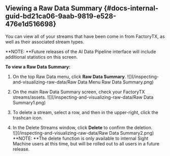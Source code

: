 ## Viewing a Raw Data Summary {#docs-internal-guid-bd21ca06-9aab-9819-e528-476e1d516698}

You can view all of your streams that have been come in from FactoryTX, as well as their associated stream types.

**NOTE: **Future releases of the AI Data Pipeline interface will include additional statistics on this screen.

**To view a Raw Data Summary:**

1. On the top Raw Data menu, click **Raw Data Summary**.
   ![](/inspecting-and-visualizing-raw-data/Raw Data Menu Raw Data Summary.png)

2. On the main Raw Data Summary screen, check your FactoryTX streams/assets.
   ![](/inspecting-and-visualizing-raw-data/Raw Data Summary1.png)

3. To delete a stream, select a row, and then in the upper-right, click the trashcan icon.

4. In the Delete Streams window, click **Delete** to confirm the deletion.  
   ![](/inspecting-and-visualizing-raw-data/Raw Data Summary2.png)  
   **NOTE: **The delete function is only available to internal Sight Machine users at this time, but will be rolled out to all users in a future release.




